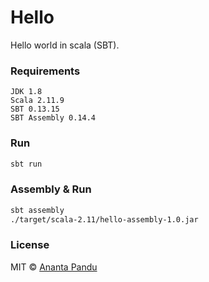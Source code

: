 Hello
=========

Hello world in scala (SBT).

### Requirements
```
JDK 1.8
Scala 2.11.9
SBT 0.13.15
SBT Assembly 0.14.4
```

### Run

```sh
sbt run
```

### Assembly & Run

```sh
sbt assembly
./target/scala-2.11/hello-assembly-1.0.jar
```

### License

MIT © [Ananta Pandu](anpandumail@gmail.com)